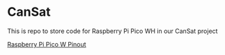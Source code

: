 # CanSat
This is repo to store code for Raspberry Pi Pico WH in our CanSat project

[Raspberry Pi Pico W Pinout](https://picow.pinout.xyz/)

